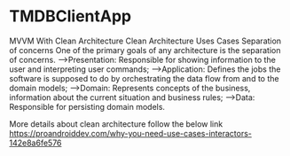 # TMDBClientApp
MVVM With Clean Architecture
Clean Architecture Uses Cases
Separation of concerns
  One of the primary goals of any architecture is the separation of concerns.
    -->Presentation: Responsible for showing information to the user and interpreting user commands;
    -->Application: Defines the jobs the software is supposed to do by orchestrating the data flow from and to the domain models;
    -->Domain: Represents concepts of the business, information about the current situation and business rules;
    -->Data: Responsible for persisting domain models.
    
More details about clean architecture follow the below link
        https://proandroiddev.com/why-you-need-use-cases-interactors-142e8a6fe576
